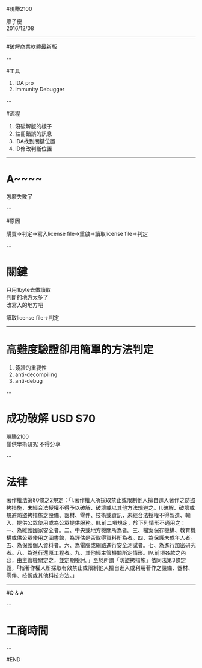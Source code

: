 #現賺2100

廖子慶  
2016/12/08 <!-- .element: align="right" -->

---

#破解商業軟體最新版

--

#工具

1. IDA pro
1. Immunity Debugger

--

#流程

1. 沒破解版的樣子
1. 註冊錯誤的訊息
1. IDA找到關鍵位置
1. ID修改判斷位置

---

# A~~~~
怎麼失敗了

--

#原因

購買->判定->寫入license file->重啟->讀取license file->判定

--

# 關鍵

只用1byte去做讀取  
判斷的地方太多了  
改寫入的地方吧

讀取license file->判定  <!-- .element: style="color:#f00;" -->

---

# 高難度驗證卻用簡單的方法判定

1. 簽證的重要性
1. anti-decompiling
1. anti-debug

--

# 成功破解 USD $70
現賺2100  
僅供學術研究 不得分享

--

# 法律

著作權法第80條之2規定：「Ⅰ.著作權人所採取禁止或限制他人擅自進入著作之防盜拷措施，未經合法授權不得予以破解、破壞或以其他方法規避之。Ⅱ.破解、破壞或規避防盜拷措施之設備、器材、零件、技術或資訊，未經合法授權不得製造、輸入、提供公眾使用或為公眾提供服務。Ⅲ.前二項規定，於下列情形不適用之：一、為維護國家安全者。二、中央或地方機關所為者。三、檔案保存機構、教育機構或供公眾使用之圖書館，為評估是否取得資料所為者。四、為保護未成年人者。五、為保護個人資料者。六、為電腦或網路進行安全測試者。七、為進行加密研究者。八、為進行還原工程者。九、其他經主管機關所定情形。Ⅳ.前項各款之內容，由主管機關定之，並定期檢討。」至於所謂「防盜拷措施」依同法第3條定義，「指著作權人所採取有效禁止或限制他人擅自進入或利用著作之設備、器材、零件、技術或其他科技方法。」

---

#Q & A

--

# 工商時間

--

#END

